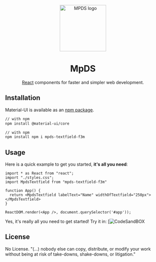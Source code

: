 <p align="center">
  <a href="https://mpds.f3m.pt/" rel="noopener" target="_blank"><img width="150" src="./assets/logo_MPDS.svg" alt="MPDS logo"></a></p>
</p>

<h1 align="center">MpDS</h1>

<div align="center">

[React](https://reactjs.org/) components for faster and simpler web development.
<!--
[![license](https://img.shields.io/badge/license-MIT-blue.svg)](https://github.com/mui-org/material-ui/blob/master/LICENSE)
[![npm latest package](https://img.shields.io/npm/v/@material-ui/core/latest.svg)](https://www.npmjs.com/package/@material-ui/core)
[![npm next package](https://img.shields.io/npm/v/@material-ui/core/next.svg)](https://www.npmjs.com/package/@material-ui/core)
[![npm downloads](https://img.shields.io/npm/dm/@material-ui/core.svg)](https://www.npmjs.com/package/@material-ui/core)
[![CircleCI](https://img.shields.io/circleci/project/github/mui-org/material-ui/next.svg)](https://app.circleci.com/pipelines/github/mui-org/material-ui?branch=next)
[![Coverage Status](https://img.shields.io/codecov/c/github/mui-org/material-ui/next.svg)](https://codecov.io/gh/mui-org/material-ui/branch/next)
[![Follow on Twitter](https://img.shields.io/twitter/follow/MaterialUI.svg?label=follow+Material-UI)](https://twitter.com/MaterialUI)
[![Dependabot Status](https://api.dependabot.com/badges/status?host=github&repo=mui-org/material-ui)](https://dependabot.com)
[![Average time to resolve an issue](https://isitmaintained.com/badge/resolution/mui-org/material-ui.svg)](https://isitmaintained.com/project/mui-org/material-ui 'Average time to resolve an issue')
[![Crowdin](https://badges.crowdin.net/material-ui-docs/localized.svg)](https://translate.material-ui.com/project/material-ui-docs)
[![Open Collective backers and sponsors](https://img.shields.io/opencollective/all/material-ui)](https://opencollective.com/material-ui) -->

</div>

## Installation

Material-UI is available as an [npm package](https://www.npmjs.com/package/@material-ui/core).

```sh
// with npm
npm install @material-ui/core

```

```sh
// with npm
npm install npm i mpds-textfield-f3m

```
## Usage

Here is a quick example to get you started, **it's all you need**:

```tsx
import * as React from "react";
import "./styles.css";
import MpdsTextfield from "mpds-textfield-f3m"

function App() {
  return <MpdsTextfield labelText="Name" widthOfTextfield="250px"></MpdsTextfield>
}

ReactDOM.render(<App />, document.querySelector('#app'));
```

Yes, it's really all you need to get started! Try it in:
[![CodeSandBOX](https://codesandbox.io/)

## License

No License. "(...) nobody else can copy, distribute, or modify your work without being at risk of take-downs, shake-downs, or litigation."
